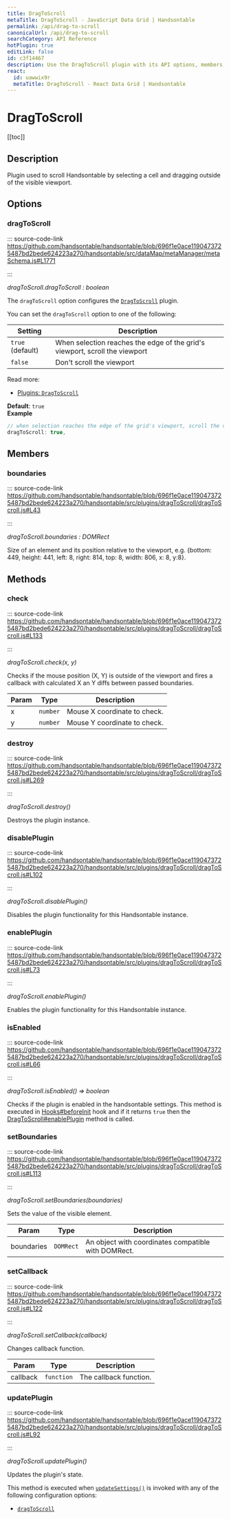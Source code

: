 ```yaml
---
title: DragToScroll
metaTitle: DragToScroll - JavaScript Data Grid | Handsontable
permalink: /api/drag-to-scroll
canonicalUrl: /api/drag-to-scroll
searchCategory: API Reference
hotPlugin: true
editLink: false
id: c3f14467
description: Use the DragToScroll plugin with its API options, members, and methods to scroll the data grid by selecting a cell and dragging it outside the viewport.
react:
  id: uawwix9r
  metaTitle: DragToScroll - React Data Grid | Handsontable
---
```


# DragToScroll

[[toc]]

## Description

Plugin used to scroll Handsontable by selecting a cell and dragging outside of the visible viewport.


## Options

### dragToScroll
  
::: source-code-link https://github.com/handsontable/handsontable/blob/696f1e0ace1190473725487bd2bede624223a270/handsontable/src/dataMap/metaManager/metaSchema.js#L1771

:::

_dragToScroll.dragToScroll : boolean_

The `dragToScroll` option configures the [`DragToScroll`](@/api/dragToScroll.md) plugin.

You can set the `dragToScroll` option to one of the following:

| Setting          | Description                                                                 |
| ---------------- | --------------------------------------------------------------------------- |
| `true` (default) | When selection reaches the edge of the grid's viewport, scroll the viewport |
| `false`          | Don't scroll the viewport                                                   |

Read more:
- [Plugins: `DragToScroll`](@/api/dragToScroll.md)

**Default**: <code>true</code>  
**Example**  
```js
// when selection reaches the edge of the grid's viewport, scroll the viewport
dragToScroll: true,
```

## Members

### boundaries
  
::: source-code-link https://github.com/handsontable/handsontable/blob/696f1e0ace1190473725487bd2bede624223a270/handsontable/src/plugins/dragToScroll/dragToScroll.js#L43

:::

_dragToScroll.boundaries : DOMRect_

Size of an element and its position relative to the viewport,
e.g. {bottom: 449, height: 441, left: 8, right: 814, top: 8, width: 806, x: 8, y:8}.


## Methods

### check
  
::: source-code-link https://github.com/handsontable/handsontable/blob/696f1e0ace1190473725487bd2bede624223a270/handsontable/src/plugins/dragToScroll/dragToScroll.js#L133

:::

_dragToScroll.check(x, y)_

Checks if the mouse position (X, Y) is outside of the viewport and fires a callback with calculated X an Y diffs
between passed boundaries.


| Param | Type | Description |
| --- | --- | --- |
| x | `number` | Mouse X coordinate to check. |
| y | `number` | Mouse Y coordinate to check. |



### destroy
  
::: source-code-link https://github.com/handsontable/handsontable/blob/696f1e0ace1190473725487bd2bede624223a270/handsontable/src/plugins/dragToScroll/dragToScroll.js#L269

:::

_dragToScroll.destroy()_

Destroys the plugin instance.



### disablePlugin
  
::: source-code-link https://github.com/handsontable/handsontable/blob/696f1e0ace1190473725487bd2bede624223a270/handsontable/src/plugins/dragToScroll/dragToScroll.js#L102

:::

_dragToScroll.disablePlugin()_

Disables the plugin functionality for this Handsontable instance.



### enablePlugin
  
::: source-code-link https://github.com/handsontable/handsontable/blob/696f1e0ace1190473725487bd2bede624223a270/handsontable/src/plugins/dragToScroll/dragToScroll.js#L73

:::

_dragToScroll.enablePlugin()_

Enables the plugin functionality for this Handsontable instance.



### isEnabled
  
::: source-code-link https://github.com/handsontable/handsontable/blob/696f1e0ace1190473725487bd2bede624223a270/handsontable/src/plugins/dragToScroll/dragToScroll.js#L66

:::

_dragToScroll.isEnabled() ⇒ boolean_

Checks if the plugin is enabled in the handsontable settings. This method is executed in [Hooks#beforeInit](@/api/hooks.md#beforeinit)
hook and if it returns `true` then the [DragToScroll#enablePlugin](@/api/dragToScroll.md#enableplugin) method is called.



### setBoundaries
  
::: source-code-link https://github.com/handsontable/handsontable/blob/696f1e0ace1190473725487bd2bede624223a270/handsontable/src/plugins/dragToScroll/dragToScroll.js#L113

:::

_dragToScroll.setBoundaries(boundaries)_

Sets the value of the visible element.


| Param | Type | Description |
| --- | --- | --- |
| boundaries | `DOMRect` | An object with coordinates compatible with DOMRect. |



### setCallback
  
::: source-code-link https://github.com/handsontable/handsontable/blob/696f1e0ace1190473725487bd2bede624223a270/handsontable/src/plugins/dragToScroll/dragToScroll.js#L122

:::

_dragToScroll.setCallback(callback)_

Changes callback function.


| Param | Type | Description |
| --- | --- | --- |
| callback | `function` | The callback function. |



### updatePlugin
  
::: source-code-link https://github.com/handsontable/handsontable/blob/696f1e0ace1190473725487bd2bede624223a270/handsontable/src/plugins/dragToScroll/dragToScroll.js#L92

:::

_dragToScroll.updatePlugin()_

Updates the plugin's state.

This method is executed when [`updateSettings()`](@/api/core.md#updatesettings) is invoked with any of the following configuration options:
 - [`dragToScroll`](@/api/options.md#dragtoscroll)


